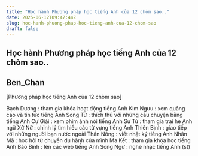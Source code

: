 ```yaml
---
title: "Học hành Phương pháp học tiếng Anh của 12 chòm sao.."
date: 2025-06-12T09:47:44Z
slug: hoc-hanh-phuong-phap-hoc-tieng-anh-cua-12-chom-sao
draft: false
---
```


## Học hành Phương pháp học tiếng Anh của 12 chòm sao..

## Ben_Chan

[Phương pháp học tiếng Anh của 12 chòm sao] 

Bạch Dương : tham gia khóa hoạt động tiếng Anh
Kim Ngưu : xem quảng cáo và tin tức tiếng Anh
Song Tử : thích thú với những câu chuyện bằng tiếng Anh
Cự Giải : xem phim ảnh nói tiếng Anh
Sư Tử : tham gia trại hè Anh ngữ
Xử Nữ : chỉnh lý tìm hiểu các từ vựng tiếng Anh
Thiên Bình : giao tiếp với những người bạn nước ngoài
Thần Nông : viết nhật ký tiếng Anh
Nhân Mã : học hỏi từ chuyến du hành của mình
Ma Kết : tham gia khóa học tiếng Anh
Bảo Bình : lên các web tiếng Anh
Song Ngư : nghe nhạc tiếng Anh
(st)